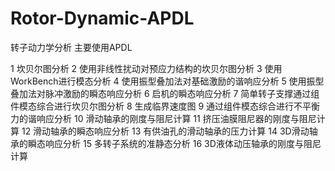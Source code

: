 # Rotor-Dynamic-APDL
转子动力学分析  主要使用APDL

1 坎贝尔图分析
2 使用非线性扰动对预应力结构的坎贝尔图分析
3 使用WorkBench进行模态分析
4 使用振型叠加法对基础激励的谐响应分析
5 使用振型叠加法对脉冲激励的瞬态响应分析
6 启机的瞬态响应分析
7 简单转子支撑通过组件模态综合进行坎贝尔图分析
8 生成临界速度图
9 通过组件模态综合进行不平衡力的谐响应分析
10 滑动轴承的刚度与阻尼计算
11 挤压油膜阻尼器的刚度与阻尼计算
12 滑动轴承的瞬态响应分析
13 有供油孔的滑动轴承的压力计算
14 3D滑动轴承的瞬态响应分析
15 多转子系统的准静态分析
16 3D液体动压轴承的刚度与阻尼计算
